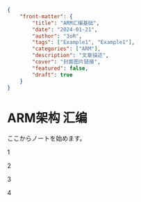 
```json
{
    "front-matter": {
        "title": "ARM汇编基础",
        "date": "2024-01-21",
        "author": "3oR",
        "tags": ["Example1", "Example1"],
        "categories": ["ARM"],
        "description": "文章描述",
        "cover": "封面图片链接",
        "featured": false, 
        "draft": true 
	}
}
```

# ARM架构 汇编

ここからノートを始めます。

1

2

3

4

